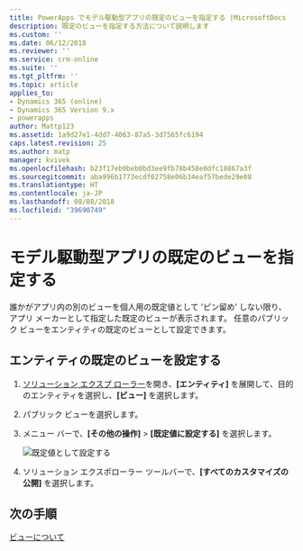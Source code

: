 ```yaml
---
title: PowerApps でモデル駆動型アプリの既定のビューを指定する |MicrosoftDocs
description: 既定のビューを指定する方法について説明します
ms.custom: ''
ms.date: 06/12/2018
ms.reviewer: ''
ms.service: crm-online
ms.suite: ''
ms.tgt_pltfrm: ''
ms.topic: article
applies_to:
- Dynamics 365 (online)
- Dynamics 365 Version 9.x
- powerapps
author: Mattp123
ms.assetid: 1a9d27e1-4dd7-4063-87a5-3d7565fc6194
caps.latest.revision: 25
ms.author: matp
manager: kvivek
ms.openlocfilehash: b23f17eb0beb0bd3ee9fb78b458e0dfc18867a3f
ms.sourcegitcommit: aba996b1773ecdf62758e06b34eaf57bede29e08
ms.translationtype: HT
ms.contentlocale: ja-JP
ms.lasthandoff: 08/08/2018
ms.locfileid: "39690749"
---
```

# <a name="specify-a-model-driven-app-default-view"></a>モデル駆動型アプリの既定のビューを指定する

<a name="BKMK_SetDefaultView"></a>   

誰かがアプリ内の別のビューを個人用の既定値として 'ピン留め' しない限り、アプリ メーカーとして指定した既定のビューが表示されます。 任意のパブリック ビューをエンティティの既定のビューとして設定できます。  
  
## <a name="set-the-default-view-for-an-entity"></a>エンティティの既定のビューを設定する  
  
1.  [ソリューション エクスプ ローラー](advanced-navigation.md#solution-explorer)を開き、**[エンティティ]** を展開して、目的のエンティティを選択し、**[ビュー]** を選択します。    
  
2.  パブリック ビューを選択します。  
  
3.  メニュー バーで、**[その他の操作]** > **[既定値に設定する]** を選択します。  

    ![既定値として設定する](media/set-as-default-menu.png)
  
4.  ソリューション エクスポローラー ツールバーで、**[すべてのカスタマイズの​​公開]** を選択します。  

## <a name="next-steps"></a>次の手順
[ビューについて](create-edit-views.md)
